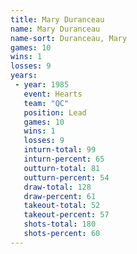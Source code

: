 ```yaml
---
title: Mary Duranceau
name: Mary Duranceau
name-sort: Duranceau, Mary
games: 10
wins: 1
losses: 9
years:
 - year: 1985
   event: Hearts
   team: "QC"
   position: Lead
   games: 10
   wins: 1
   losses: 9
   inturn-total: 99
   inturn-percent: 65
   outturn-total: 81
   outturn-percent: 54
   draw-total: 128
   draw-percent: 61
   takeout-total: 52
   takeout-percent: 57
   shots-total: 180
   shots-percent: 60
---
```

